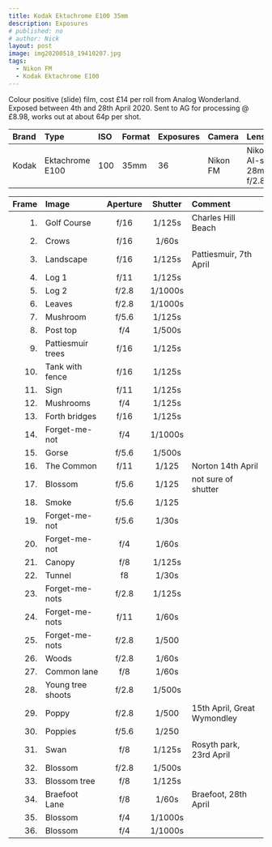 ```yaml
---
title: Kodak Ektachrome E100 35mm
description: Exposures
# published: no
# author: Nick
layout: post
image: img20200518_19410207.jpg
tags:
  - Nikon FM
  - Kodak Ektachrome E100
---
```

Colour positive (slide) film, cost £14 per roll from Analog Wonderland. Exposed between 4th and 28th April 2020. Sent to AG for processing @ £8.98, works out at about 64p per shot.

Brand|Type|ISO|Format|Exposures|Camera|Lens
:----|:---|:--|:-----|:--------|:-----|:----
Kodak|Ektachrome E100|100|35mm|36|Nikon FM|Nikon AI-s 28mm f/2.8 

Frame|Image|Aperture|Shutter|Comment
----:|:----|:----:|:----:|:------
1.|Golf Course|f/16|1/125s|Charles Hill Beach
2.|Crows|f/16|1/60s
3.|Landscape|f/16|1/125s|Pattiesmuir, 7th April
4.|Log 1|f/11|1/125s|
5.|Log 2|f/2.8|1/1000s|
6.|Leaves|f/2.8|1/1000s|
7.|Mushroom|f/5.6|1/125s|
8.|Post top|f/4|1/500s|
9.|Pattiesmuir trees|f/16|1/125s|
10.|Tank with fence|f/16|1/125s|
11.|Sign|f/11|1/125s|
12.|Mushrooms|f/4|1/125s|
13.|Forth bridges|f/16|1/125s|
14.|Forget-me-not|f/4|1/1000s|
15.|Gorse|f/5.6|1/500s|
16.|The Common|f/11|1/125|Norton 14th April
17.|Blossom|f/5.6|1/125|not sure of shutter
18.|Smoke|f/5.6|1/125
19.|Forget-me-not|f/5.6|1/30s
20.|Forget-me-not|f/4|1/60s
21.|Canopy|f/8|1/125s
22.|Tunnel|f8|1/30s
23.|Forget-me-nots|f/2.8|1/125s
24.|Forget-me-nots|f/11|1/60s
25.|Forget-me-nots|f/2.8|1/500
26.|Woods|f/2.8|1/60s
27.|Common lane|f/8|1/60s
28.|Young tree shoots|f/2.8|1/500s
29.|Poppy|f/2.8|1/500|15th April, Great Wymondley
30.|Poppies|f/5.6|1/250
31.|Swan|f/8|1/125s|Rosyth park, 23rd April
32.|Blossom|f/2.8 |1/500s
33.|Blossom tree|f/8|1/125s
34.|Braefoot Lane |f/8|1/60s |Braefoot, 28th April
35.|Blossom|f/4|1/1000s
36.|Blossom|f/4|1/1000s